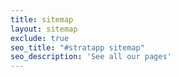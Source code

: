 ```yaml
---
title: sitemap
layout: sitemap
exclude: true
seo_title: "#stratapp sitemap"
seo_description: 'See all our pages'
---
```

